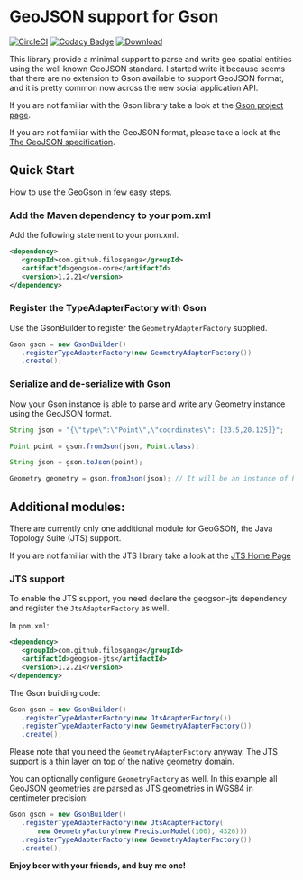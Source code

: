 GeoJSON support for Gson
====================================
[![CircleCI](https://circleci.com/gh/filosganga/geogson.svg?style=svg)](https://circleci.com/gh/filosganga/geogson)
[![Codacy Badge](https://api.codacy.com/project/badge/grade/adc1d942b0c84f7893fd2fa5afdf0dfd)](https://www.codacy.com/app/me_62/geogson)
[![Download](https://api.bintray.com/packages/filosganga/maven/geogson/images/download.svg)](https://bintray.com/filosganga/maven/geogson/_latestVersion)

This library provide a minimal support to parse and write geo spatial entities
using the well known GeoJSON standard. I started write it because seems that
there are no extension to Gson available to support GeoJSON format, and it is
pretty common now across the new social application API.

If you are not familiar with the Gson library take a look at the [Gson project page](https://code.google.com/p/google-gson/).

If you are not familiar with the GeoJSON format, please take a look at the [The GeoJSON specification](http://geojson.org/geojson-spec.html).


## Quick Start
How to use the GeoGson in few easy steps.

### Add the Maven dependency to your pom.xml
Add the following statement to your pom.xml.

```xml
<dependency>
   <groupId>com.github.filosganga</groupId>
   <artifactId>geogson-core</artifactId>
   <version>1.2.21</version>
</dependency>
```

### Register the TypeAdapterFactory with Gson
Use the GsonBuilder to register the ``GeometryAdapterFactory`` supplied.

```java
Gson gson = new GsonBuilder()
   .registerTypeAdapterFactory(new GeometryAdapterFactory())
   .create();
```

### Serialize and de-serialize with Gson
Now your Gson instance is able to parse and write any Geometry instance using
the GeoJSON format.

```java
String json = "{\"type\":\"Point\",\"coordinates\": [23.5,20.125]}";

Point point = gson.fromJson(json, Point.class);

String json = gson.toJson(point);

Geometry geometry = gson.fromJson(json); // It will be an instance of Point.
```

## Additional modules:
There are currently only one additional module for GeoGSON, the Java Topology
Suite (JTS) support.

If you are not familiar with the JTS library take a look at the [JTS Home Page](http://www.vividsolutions.com/jts/JTSHome.htm)

### JTS support
To enable the JTS support, you need declare the geogson-jts dependency and
register the ``JtsAdapterFactory`` as well.

In ``pom.xml``:

```xml
<dependency>
   <groupId>com.github.filosganga</groupId>
   <artifactId>geogson-jts</artifactId>
   <version>1.2.21</version>
</dependency>
```

The Gson building code:

```java
Gson gson = new GsonBuilder()
   .registerTypeAdapterFactory(new JtsAdapterFactory())
   .registerTypeAdapterFactory(new GeometryAdapterFactory())
   .create();
```

Please note that you need the ``GeometryAdapterFactory`` anyway. The JTS
support is a thin layer on top of the native geometry domain.

You can optionally configure ``GeometryFactory`` as well. In this example all 
GeoJSON geometries are parsed as JTS geometries in WGS84 in centimeter precision:

```java
Gson gson = new GsonBuilder()
   .registerTypeAdapterFactory(new JtsAdapterFactory(
       new GeometryFactory(new PrecisionModel(100), 4326)))
   .registerTypeAdapterFactory(new GeometryAdapterFactory())
   .create();
```

**Enjoy beer with your friends, and buy me one!**

